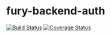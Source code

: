 # fury-backend-auth


[![Build Status](https://travis-ci.org/hngi/fury-backend-auth.svg?branch=develop)](https://travis-ci.org/hngi/fury-backend-auth) [![Coverage Status](https://coveralls.io/repos/github/hngi/fury-backend-auth/badge.svg?branch=develop)](https://coveralls.io/github/hngi/fury-backend-auth?branch=develop)
